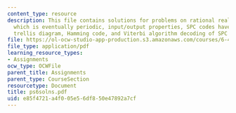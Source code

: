 ```yaml
---
content_type: resource
description: This file contains solutions for problems on rational realizations, rational
  which is eventually periodic, input/output properties, SPC codes have a 2-state
  trellis diagram, Hamming code, and Viterbi algorithm decoding of SPC codes.
file: https://ol-ocw-studio-app-production.s3.amazonaws.com/courses/6-451-principles-of-digital-communication-ii-spring-2005/e85f4721a4f005e56df850e47892a7cf_ps6solns.pdf
file_type: application/pdf
learning_resource_types:
- Assignments
ocw_type: OCWFile
parent_title: Assignments
parent_type: CourseSection
resourcetype: Document
title: ps6solns.pdf
uid: e85f4721-a4f0-05e5-6df8-50e47892a7cf
---
```

